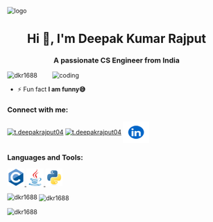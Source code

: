 ![logo](https://github.com/DKR1688/DKR1688/assets/141260848/30a7328c-3241-4579-9f96-8401e359d24f)


<h1 align="center">Hi 👋, I'm Deepak Kumar Rajput</h1>
<h3 align="center">A passionate CS Engineer from India</h3>

<img align="right" alt="coding" width="400" src="https://user-images.githubusercontent.com/55389276/140866485-8fb1c876-9a8f-4d6a-98dc-08c4981eaf70.gif">


<p align="left"> <img src="https://komarev.com/ghpvc/?username=dkr1688&label=Profile%20views&color=0e75b6&style=flat" alt="dkr1688" /> </p>

- ⚡ Fun fact **I am funny😅**

<h3 align="left">Connect with me:</h3>
<p align="left">
<a href="https://fb.com/t.deepakrajput04" target="blank"><img align="center" src="https://raw.githubusercontent.com/rahuldkjain/github-profile-readme-generator/master/src/images/icons/Social/facebook.svg" alt="t.deepakrajput04" height="30" width="40" /></a>
<a href="https://instagram.com/t.deepakrajput04" target="blank"><img align="center" src="https://raw.githubusercontent.com/rahuldkjain/github-profile-readme-generator/master/src/images/icons/Social/instagram.svg" alt="t.deepakrajput04" height="30" width="40" /></a>
<a href="https://www.linkedin.com/in/deepak-kumar-rajput-a86705272/"><img align="center" src="vecteezy_linkedin-logo-png-linkedin-icon-transparent-png_18930480.png" alt="deepak-kumar-rajput-a86705272" height="50" width="60" /></a>
</p>

<h3 align="left">Languages and Tools:</h3>
<p align="left"> <a href="https://www.cprogramming.com/" target="_blank" rel="noreferrer"> <img src="https://raw.githubusercontent.com/devicons/devicon/master/icons/c/c-original.svg" alt="c" width="40" height="40"/> </a> <a href="https://www.java.com" target="_blank" rel="noreferrer"> <img src="https://raw.githubusercontent.com/devicons/devicon/master/icons/java/java-original.svg" alt="java" width="40" height="40"/> </a> <a href="https://www.python.org" target="_blank" rel="noreferrer"> <img src="https://raw.githubusercontent.com/devicons/devicon/master/icons/python/python-original.svg" alt="python" width="40" height="40"/> </a> </p>

<p><img align="left" src="https://github-readme-stats.vercel.app/api/top-langs?username=dkr1688&show_icons=true&locale=en&layout=compact" alt="dkr1688" /></p>

<p>&nbsp;<img align="center" src="https://github-readme-stats.vercel.app/api?username=dkr1688&show_icons=true&locale=en" alt="dkr1688" /></p>

<p><img align="center" src="https://github-readme-streak-stats.herokuapp.com/?user=dkr1688&" alt="dkr1688" /></p>
